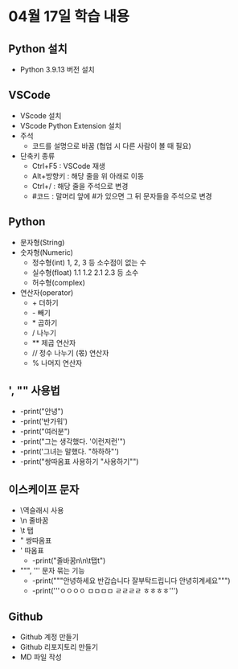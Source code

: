 # 04월 17일 학습 내용
## Python 설치
- Python 3.9.13 버전 설치
## VSCode
- VScode 설치
- VScode Python Extension 설치
- 주석
  - 코드를 설명으로 바꿈 (협업 시 다른 사람이 볼 때 필요)
- 단축키 종류
  + Ctrl+F5 : VSCode 재생
  + Alt+방향키 : 해당 줄을 위 아래로 이동
  + Ctrl+/ : 해당 줄을 주석으로 변경
  + \#코드 : 말머리 앞에 #가 있으면 그 뒤 문자들을 주석으로 변경
## Python
- 문자형(String)
- 숫자형(Numeric)
  + 정수형(int) 1, 2, 3 등 소수점이 없는 수
  + 실수형(float) 1.1 1.2 2.1 2.3 등 소수
  + 허수형(complex)
- 연산자(operator)
  - \+ 더하기
  - \- 빼기
  - \* 곱하기
  - / 나누기
  - \*\* 제곱 연산자
  - // 정수 나누기 (몫) 연산자 
  - % 나머지 연산자
## ', "" 사용법
  - -print("안녕")
  - -print('반가워')
  - -print("여러분")
  - -print("그는 생각했다. '이런저런'")
  - -print('그녀는 말했다. "하하하"')
  - -print("쌍따옴표 사용하기 \"사용하기\"")
## 이스케이프 문자
  - \역슬래시 사용
  - \n 줄바꿈
  - \t 탭
  - \" 쌍따옴표
  - \' 따옴표
    - -print("줄바꿈n\n\t탭t")
  - """, ''' 문자 묶는 기능
    - -print("""안녕하세요
반갑습니다
잘부탁드립니다
안녕히계세요""")
    - -print('''ㅇㅇㅇㅇ
ㅁㅁㅁㅁ
ㄹㄹㄹㄹ
ㅎㅎㅎㅎ''')
  ## Github
- Github 계정 만들기
- Github 리포지토리 만들기
- MD 파일 작성
